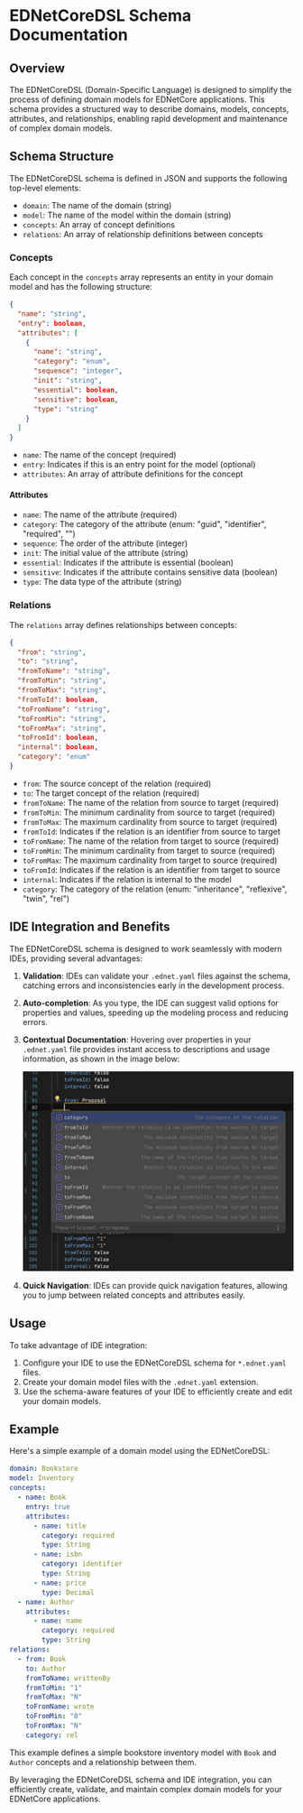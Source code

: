 
# EDNetCoreDSL Schema Documentation

## Overview

The EDNetCoreDSL (Domain-Specific Language) is designed to simplify the process of defining domain models for EDNetCore applications. This schema provides a structured way to describe domains, models, concepts, attributes, and relationships, enabling rapid development and maintenance of complex domain models.

## Schema Structure

The EDNetCoreDSL schema is defined in JSON and supports the following top-level elements:

- `domain`: The name of the domain (string)
- `model`: The name of the model within the domain (string)
- `concepts`: An array of concept definitions
- `relations`: An array of relationship definitions between concepts

### Concepts

Each concept in the `concepts` array represents an entity in your domain model and has the following structure:

```json
{
  "name": "string",
  "entry": boolean,
  "attributes": [
    {
      "name": "string",
      "category": "enum",
      "sequence": "integer",
      "init": "string",
      "essential": boolean,
      "sensitive": boolean,
      "type": "string"
    }
  ]
}
```

- `name`: The name of the concept (required)
- `entry`: Indicates if this is an entry point for the model (optional)
- `attributes`: An array of attribute definitions for the concept

#### Attributes

- `name`: The name of the attribute (required)
- `category`: The category of the attribute (enum: "guid", "identifier", "required", "")
- `sequence`: The order of the attribute (integer)
- `init`: The initial value of the attribute (string)
- `essential`: Indicates if the attribute is essential (boolean)
- `sensitive`: Indicates if the attribute contains sensitive data (boolean)
- `type`: The data type of the attribute (string)

### Relations

The `relations` array defines relationships between concepts:

```json
{
  "from": "string",
  "to": "string",
  "fromToName": "string",
  "fromToMin": "string",
  "fromToMax": "string",
  "fromToId": boolean,
  "toFromName": "string",
  "toFromMin": "string",
  "toFromMax": "string",
  "toFromId": boolean,
  "internal": boolean,
  "category": "enum"
}
```

- `from`: The source concept of the relation (required)
- `to`: The target concept of the relation (required)
- `fromToName`: The name of the relation from source to target (required)
- `fromToMin`: The minimum cardinality from source to target (required)
- `fromToMax`: The maximum cardinality from source to target (required)
- `fromToId`: Indicates if the relation is an identifier from source to target
- `toFromName`: The name of the relation from target to source (required)
- `toFromMin`: The minimum cardinality from target to source (required)
- `toFromMax`: The maximum cardinality from target to source (required)
- `toFromId`: Indicates if the relation is an identifier from target to source
- `internal`: Indicates if the relation is internal to the model
- `category`: The category of the relation (enum: "inheritance", "reflexive", "twin", "rel")

## IDE Integration and Benefits

The EDNetCoreDSL schema is designed to work seamlessly with modern IDEs, providing several advantages:

1. **Validation**: IDEs can validate your `.ednet.yaml` files against the schema, catching errors and inconsistencies early in the development process.

2. **Auto-completion**: As you type, the IDE can suggest valid options for properties and values, speeding up the modeling process and reducing errors.

3. **Contextual Documentation**: Hovering over properties in your `.ednet.yaml` file provides instant access to descriptions and usage information, as shown in the image below:

   ![IDE Integration](assets/IDE-integration.png)

4. **Quick Navigation**: IDEs can provide quick navigation features, allowing you to jump between related concepts and attributes easily.

## Usage

To take advantage of IDE integration:

1. Configure your IDE to use the EDNetCoreDSL schema for `*.ednet.yaml` files.
2. Create your domain model files with the `.ednet.yaml` extension.
3. Use the schema-aware features of your IDE to efficiently create and edit your domain models.

## Example

Here's a simple example of a domain model using the EDNetCoreDSL:

```yaml
domain: Bookstore
model: Inventory
concepts:
  - name: Book
    entry: true
    attributes:
      - name: title
        category: required
        type: String
      - name: isbn
        category: identifier
        type: String
      - name: price
        type: Decimal
  - name: Author
    attributes:
      - name: name
        category: required
        type: String
relations:
  - from: Book
    to: Author
    fromToName: writtenBy
    fromToMin: "1"
    fromToMax: "N"
    toFromName: wrote
    toFromMin: "0"
    toFromMax: "N"
    category: rel
```

This example defines a simple bookstore inventory model with `Book` and `Author` concepts and a relationship between them.

By leveraging the EDNetCoreDSL schema and IDE integration, you can efficiently create, validate, and maintain complex domain models for your EDNetCore applications.
